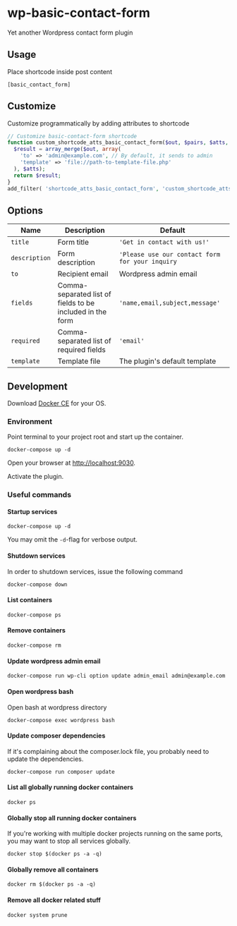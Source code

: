 # wp-basic-contact-form

Yet another Wordpress contact form plugin

## Usage

Place shortcode inside post content

```
[basic_contact_form]
```

## Customize

Customize programmatically by adding attributes to shortcode

```php
// Customize basic-contact-form shortcode
function custom_shortcode_atts_basic_contact_form($out, $pairs, $atts, $shortcode) {
  $result = array_merge($out, array(
    'to' => 'admin@example.com', // By default, it sends to admin
    'template' => 'file://path-to-template-file.php'
  ), $atts);
  return $result;
}
add_filter( 'shortcode_atts_basic_contact_form', 'custom_shortcode_atts_basic_contact_form', 10, 4);
```

## Options

| Name          | Description           | Default     |
| ------------- | --------------------- | ----------- |
| `title`       | Form title            | `'Get in contact with us!'`
| `description`       | Form description            | `'Please use our contact form for your inquiry`
| `to`          | Recipient email       | Wordpress admin email
| `fields`      | Comma-separated list of fields to be included in the form | `'name,email,subject,message'`
| `required`    | Comma-separated list of required fields   | `'email'` |
| `template`    | Template file   | The plugin's default template |


## Development

Download [Docker CE](https://www.docker.com/get-docker) for your OS.

### Environment

Point terminal to your project root and start up the container.

```cli
docker-compose up -d
```

Open your browser at [http://localhost:9030](http://localhost:9030).

Activate the plugin.

### Useful commands

#### Startup services

```cli
docker-compose up -d
```
You may omit the `-d`-flag for verbose output.

#### Shutdown services

In order to shutdown services, issue the following command

```cli
docker-compose down
```

#### List containers

```cli
docker-compose ps
```

#### Remove containers

```cli
docker-compose rm
```

#### Update wordpress admin email

```cli
docker-compose run wp-cli option update admin_email admin@example.com
```

#### Open wordpress bash

Open bash at wordpress directory

```cli
docker-compose exec wordpress bash
```

#### Update composer dependencies

If it's complaining about the composer.lock file, you probably need to update the dependencies.

```cli
docker-compose run composer update
```

#### List all globally running docker containers

```cli
docker ps
```

#### Globally stop all running docker containers

If you're working with multiple docker projects running on the same ports, you may want to stop all services globally.

```cli
docker stop $(docker ps -a -q)
```

#### Globally remove all containers

```cli
docker rm $(docker ps -a -q)
```

#### Remove all docker related stuff

```cli
docker system prune
```
